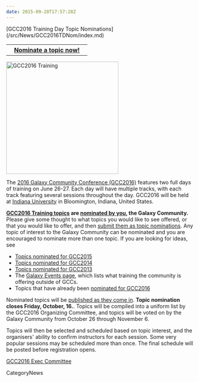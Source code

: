 ```yaml
---
date: 2015-09-28T17:57:28Z
---
```

<div class='newsItemHeader'>[GCC2016 Training Day Topic Nominations](/src/News/GCC2016TDNom/index.md)</div>

<table>
  <tr>
    <th> &nbsp;&nbsp; <a href='http://bit.ly/gcc2016tdnom'>Nominate a topic now!</a> &nbsp;&nbsp; </th>
  </tr>
</table>


<div class='right'><a href='/Events/GCC2016'><img src='/Events/GCC2016/GCC2016LogoFull_big.png' alt='GCC2016 Training' width="300" /></a></div>

The [2016 Galaxy Community Conference (GCC2016)](/src/Events/GCC2016) features two full days of training on June 26-27.  Each 
day will have multiple tracks, with each track featuring several sessions throughout the day.  GCC2016 will be held at [Indiana University](http://indiana.edu) in Bloomington, Indiana, United States.

**[GCC2016 Training topics](/src/Events/GCC2016/Training) are [nominated by you](http://bit.ly/gcc2016tdnom), the Galaxy Community.** Please give some thought to what topics you would like to see offered, or that you would like to offer, and then [submit them as topic nominations](http://bit.ly/gcc2016tdnom).  Any topic of interest to the Galaxy Community can be nominated and you are encouraged to nominate more than one topic. If you are looking for ideas, see 
* [Topics nominated for GCC2015](http://bit.ly/gcc2015vote)
* [Topics nominated for GCC2014](http://bit.ly/1s6NtMN)
* [Topics nominated for GCC2013](http://bit.ly/1i2j1gN)
* The [Galaxy Events page](/src/Events/index.md), which lists what training the community is offering outside of GCCs.
* Topics that have already been [nominated for GCC2016](/src/Events/GCC2016/Training#nominated-topics)

Nominated topics will be [published as they come in](/src/Events/GCC2016/Training#nominated-topics).  **Topic nomination closes Friday, October, 16.**.  Topics will be compiled into a uniform list by the GCC2016 Organizing Committee, and topics will be voted on by the Galaxy Community from October 26 through November 6.

Topics will then be selected and scheduled based on topic interest, and the organisers' ability to confirm instructors for each session.  Some very popular sessions may be scheduled more than once. The final schedule will be posted before registration opens.

[GCC2016 Exec Committee](/Events/GCC2016/Organizers)


CategoryNews
